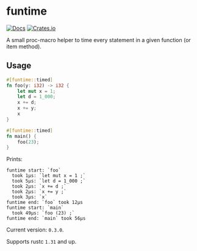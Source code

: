 # funtime

[![Docs](https://docs.rs/funtime/badge.svg)](https://docs.rs/crate/funtime/)
[![Crates.io](https://img.shields.io/crates/v/funtime.svg)](https://crates.io/crates/funtime)

A small proc-macro helper to time every statement in a given function (or item method).

## Usage

```rust
#[funtime::timed]
fn foo(y: i32) -> i32 {
    let mut x = 1;
    let d = 1_000;
    x += d;
    x += y;
    x
}   

#[funtime::timed]
fn main() {
    foo(23);
}
```

Prints:

```
funtime start: `foo`
  took 1µs: `let mut x = 1 ;`
  took 5µs: `let d = 1_000 ;`
  took 2µs: `x += d ;`
  took 2µs: `x += y ;`
  took 3µs: `x`
funtime end: `foo` took 12µs
funtime start: `main`
  took 49µs: `foo (23) ;`
funtime end: `main` took 56µs
```

Current version: `0.3.0`.

Supports rustc `1.31` and up.